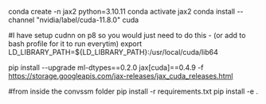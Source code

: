 conda create -n jax2 python=3.10.11
conda activate jax2
conda install --channel "nvidia/label/cuda-11.8.0" cuda

#I have setup cudnn on p8 so you would just need to do this - (or add to bash profile for it to run everytim)
export LD_LIBRARY_PATH=${LD_LIBRARY_PATH}:/usr/local/cuda/lib64

pip install --upgrade ml-dtypes==0.2.0 jax[cuda]==0.4.9 -f https://storage.googleapis.com/jax-releases/jax_cuda_releases.html

#from inside the convssm folder
pip install -r requirements.txt
pip install -e .

